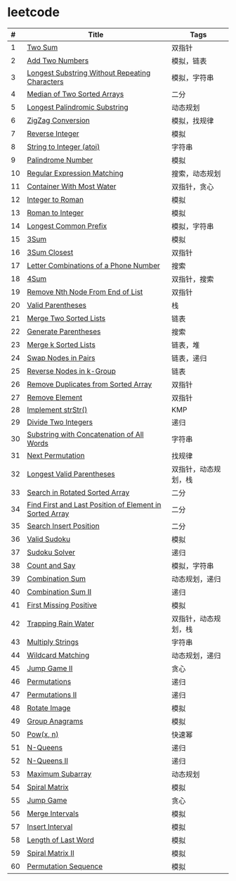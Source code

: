 # leetcode

| #    | **Title**                     | Tags   |
| :--- | ------------------------------------------------------------ | ------ |
| 1    | [Two Sum](1-20.md)    | 双指针 |
| 2    | [Add Two Numbers](1-20.md)      | 模拟，链表 |
| 3    | [Longest Substring Without Repeating Characters](1-20.md)      | 模拟，字符串 |
| 4    | [Median of Two Sorted Arrays](1-20.md)     | 二分 |
| 5    | [Longest Palindromic Substring](1-20.md)      | 动态规划 |
| 6    | [ZigZag Conversion](1-20.md)     | 模拟，找规律 |
| 7    | [Reverse Integer](1-20.md)     | 模拟 |
| 8    | [String to Integer (atoi)](1-20.md)      | 字符串 |
| 9    | [Palindrome Number ](1-20.md)    | 模拟 |
| 10    |[Regular Expression Matching](1-20.md)    | 搜索，动态规划 |
| 11    | [Container With Most Water](1-20.md)    | 双指针，贪心 |
| 12    | [Integer to Roman](1-20.md)    | 模拟 |
| 13    | [Roman to Integer ](1-20.md)      | 模拟 |
| 14    | [Longest Common Prefix](1-20.md)   | 模拟，字符串 |
| 15    | [3Sum](1-20.md) | 模拟 |
| 16    | [3Sum Closest ](1-20.md) | 双指针 |
| 17    | [Letter Combinations of a Phone Number](1-20.md)   | 搜索 |
| 18    | [4Sum ](1-20.md)| 双指针，搜索 |
| 19    | [Remove Nth Node From End of List](1-20.md) | 双指针 |
| 20    | [Valid Parentheses](1-20.md) | 栈 |
| 21    | [Merge Two Sorted Lists ](21-40.md) | 链表 |
| 22    | [Generate Parentheses](21-40.md)  | 搜索 |
| 23    | [Merge k Sorted Lists](21-40.md) | 链表，堆 |
| 24    | [Swap Nodes in Pairs ](21-40.md) | 链表，递归 |
| 25    | [Reverse Nodes in k-Group ](21-40.md)  | 链表 |
| 26    | [Remove Duplicates from Sorted Array ](21-40.md)   | 双指针 |
| 27    | [Remove Element ](21-40.md) | 双指针 |
| 28    | [Implement strStr() ](21-40.md)  | KMP |
| 29    | [Divide Two Integers ](21-40.md)  | 递归 |
| 30    | [Substring with Concatenation of All Words](21-40.md)  | 字符串 |
| 31    | [Next Permutation    	](21-40.md)  | 找规律 |
| 32    | [Longest Valid Parentheses    	](21-40.md)  | 双指针，动态规划，栈 |
| 33    | [Search in Rotated Sorted Array    	](21-40.md)  | 二分 |
| 34    | [Find First and Last Position of Element in Sorted Array    	](21-40.md)  | 二分 |
| 35    | [Search Insert Position    	](21-40.md)  | 二分 |
| 36    | [Valid Sudoku    	](21-40.md)  | 模拟 |
| 37    | [Sudoku Solver    	](21-40.md)  | 递归 |
| 38    | [Count and Say    	](21-40.md)  | 模拟，字符串 |
| 39    | [Combination Sum    	](21-40.md)  | 动态规划，递归 |
| 40    | [Combination Sum II    	](21-40.md)  | 递归 |
| 41    | [First Missing Positive    	](41-60.md)  | 模拟 |
| 42    | [Trapping Rain Water    	](41-60.md)  | 双指针，动态规划，栈 |
| 43    | [Multiply Strings    	](41-60.md)  | 字符串 |
| 44    | [Wildcard Matching    	](41-60.md)  | 动态规划，递归 |
| 45    | [Jump Game II    	](41-60.md)  | 贪心 |
| 46   | [Permutations    	](41-60.md)  | 递归 |
| 47    | [Permutations II    	](41-60.md)  | 递归 |
| 48    | [Rotate Image    	](41-60.md)  | 模拟 |
| 49    | [Group Anagrams    	](41-60.md)  | 模拟 |
| 50    | [Pow(x, n)    	](41-60.md)  | 快速幂 |
| 51    | [N-Queens    	](41-60.md)  | 递归 |
| 52    | [N-Queens II    	](41-60.md)  | 递归 |
| 53    | [Maximum Subarray    	](41-60.md)  | 动态规划 |
| 54    | [Spiral Matrix    	](41-60.md)  | 模拟 |
| 55    | [Jump Game    	](41-60.md)  | 贪心 |
| 56    | [Merge Intervals    	](41-60.md)  | 模拟 |
| 57    | [Insert Interval    	](41-60.md)  | 模拟 |
| 58    | [Length of Last Word    	](41-60.md)  | 模拟 |
| 59    | [Spiral Matrix II    	](41-60.md)  | 模拟 |
| 60    | [Permutation Sequence    	](41-60.md)  | 模拟 |


